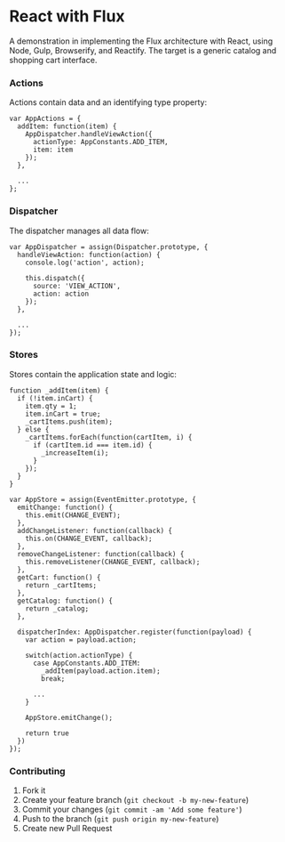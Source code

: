 React with Flux
====
A demonstration in implementing the Flux architecture with React, using Node, Gulp, Browserify, and Reactify. The target is a generic catalog and shopping cart interface.

### Actions

Actions contain data and an identifying type property:

	var AppActions = {
	  addItem: function(item) {
	    AppDispatcher.handleViewAction({
	      actionType: AppConstants.ADD_ITEM,
	      item: item
	    });
	  },
	  
	  ...
	};
	
### Dispatcher

The dispatcher manages all data flow:

	var AppDispatcher = assign(Dispatcher.prototype, {
	  handleViewAction: function(action) {
	    console.log('action', action);
	
	    this.dispatch({
	      source: 'VIEW_ACTION',
	      action: action
	    });
	  },
	  
	  ...
	});
	
### Stores

Stores contain the application state and logic:

	function _addItem(item) {
	  if (!item.inCart) {
	    item.qty = 1;
	    item.inCart = true;
	    _cartItems.push(item);
	  } else {
	    _cartItems.forEach(function(cartItem, i) {
	      if (cartItem.id === item.id) {
	        _increaseItem(i);
	      }
	    });
	  }
	}
	
	var AppStore = assign(EventEmitter.prototype, {
	  emitChange: function() {
	    this.emit(CHANGE_EVENT);
	  },
	  addChangeListener: function(callback) {
	    this.on(CHANGE_EVENT, callback);
	  },
	  removeChangeListener: function(callback) {
	    this.removeListener(CHANGE_EVENT, callback);
	  },
	  getCart: function() {
	    return _cartItems;
	  },
	  getCatalog: function() {
	    return _catalog;
	  },
	
	  dispatcherIndex: AppDispatcher.register(function(payload) {
	    var action = payload.action;
	
	    switch(action.actionType) {
	      case AppConstants.ADD_ITEM:
	        _addItem(payload.action.item);
	        break;
	
		  ...
	    }
	
	    AppStore.emitChange();
	
	    return true
	  })
	});

### Contributing

1. Fork it
2. Create your feature branch (`git checkout -b my-new-feature`)
3. Commit your changes (`git commit -am 'Add some feature'`)
4. Push to the branch (`git push origin my-new-feature`)
5. Create new Pull Request
